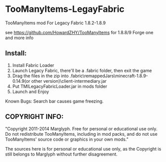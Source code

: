 # TooManyItems-LegayFabric

TooManyItems mod For Legacy Fabric 1.8.2-1.8.9

see https://github.com/HowardZHY/TooManyItems for 1.8.8/9 Forge one and more info

## Install:
1. Install Fabric Loader
2. Launch Legacy Fabric, there'll be a .fabric folder, then exit the game
3. Drag the files in the zip into .fabric\remappedJars\minecraft-1.8.9-0.14.9(or other version)\client-intermediary.jar
4. Put TMILegacyFabricLoader.jar in mods folder
5. Launch and Enjoy

Known Bugs: Search bar causes game freezing.

## COPYRIGHT INFO:
"Copyright 2011-2014 Marglyph. Free for personal or educational use only. Do not redistribute TooManyItems, including in mod packs, and do not use TooManyItems' source code or graphics in your own mods."

The sources here is for personal or educational use only, as the Copyright is still belongs to Marglyph without further disagreement.
